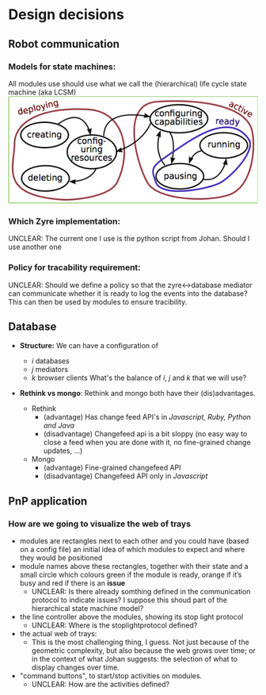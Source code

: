 # Design decisions

## Robot communication

### Models for state machines:
All modules use should use what we call the (hierarchical) life cycle state machine (aka LCSM) ![hierarchical lifecycle state machine](LifeCycleStateMachine-hierarchical.png)

### Which Zyre implementation:
UNCLEAR: The current one I use is the python script from Johan. Should I use another one
### Policy for tracability requirement:
UNCLEAR: Should we define a policy so that the zyre<->database mediator can communicate whether it is ready to log the events into the database? This can then be used by modules to ensure tracibility.

## Database

- **Structure:** We can have a configuration of
	- *i* databases
	- *j* mediators
	- *k* browser clients
		What's the balance of *i*, *j* and *k* that we will use?


- **Rethink vs mongo**: Rethink and mongo both have their (dis)advantages.
	- Rethink
		- (advantage) Has change feed API's in *Javascript, Ruby, Python and Java*
		- (disadvantage) Changefeed api is a bit sloppy (no easy way to close a feed when you are done with it, no fine-grained change updates, ...)
	- Mongo
		- (advantage) Fine-grained changefeed API
		- (disadvantage) Changefeed API only in *Javascript*

## PnP application
### How are we going to visualize the web of trays
- modules are rectangles next to each other and you could have (based on a config file) an initial idea of which modules to expect and where they would be positioned
- module names above these rectangles, together with their state and a small circle which colours green if the module is ready, orange if it’s busy and red if there is an **issue**
	- UNCLEAR: Is there already somthing defined in the communication protocol to indicate issues? I suppose this shoud part of the hierarchical state machine model?
- the line controller above the modules, showing its stop light protocol
	- UNCLEAR: Where is the stoplightprotocol defined?
- the actual web of trays:
	- This is the most challenging thing, I guess. Not just because of the
		geometric complexity, but also because the web grows over time; or in the
		context of what Johan suggests: the selection of what to display changes
		over time.
- "command buttons", to start/stop activities on modules.
	- UNCLEAR: How are the activities defined?